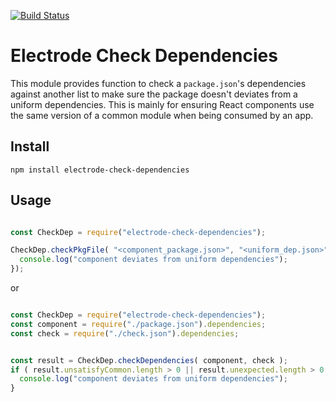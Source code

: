 [![Build Status](https://travis-ci.org/electrode-io/electrode-check-dependencies.svg?branch=master)](https://travis-ci.org/electrode-io/electrode-check-dependencies)

# Electrode Check Dependencies

This module provides function to check a `package.json`'s dependencies against another list to make sure the package doesn't deviates from a uniform dependencies.  This is mainly for ensuring React components use the same version of a common module when being consumed by an app.

## Install

```
npm install electrode-check-dependencies
```

## Usage

```js

const CheckDep = require("electrode-check-dependencies");

CheckDep.checkPkgFile( "<component_package.json>", "<uniform_dep.json>" ).catch( (err) => {
  console.log("component deviates from uniform dependencies");
});
```

or

```js

const CheckDep = require("electrode-check-dependencies");
const component = require("./package.json").dependencies;
const check = require("./check.json").dependencies;


const result = CheckDep.checkDependencies( component, check );
if ( result.unsatisfyCommon.length > 0 || result.unexpected.length > 0 ) {
  console.log("component deviates from uniform dependencies");
}
```
